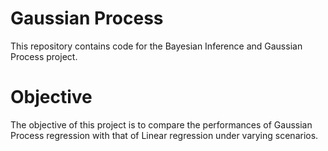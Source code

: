 # Gaussian Process
This repository contains code for the Bayesian Inference and Gaussian Process project. 

# Objective <br> 
The objective of this project is to compare the performances of Gaussian Process regression with that of Linear regression under varying scenarios. 


